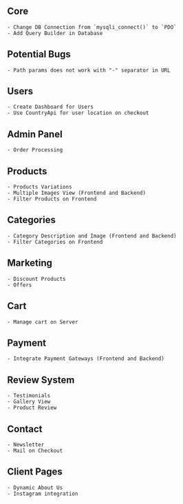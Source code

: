 ## Core
    - Change DB Connection from `mysqli_connect()` to `PDO`
    - Add Query Builder in Database 

## Potential Bugs
    - Path params does not work with "-" separator in URL 
 
## Users
    - Create Dashboard for Users
    - Use CountryApi for user location on checkout

## Admin Panel
    - Order Processing

## Products
    - Products Variations
    - Multiple Images View (Frontend and Backend)
    - Filter Products on Frontend

## Categories
    - Category Description and Image (Frontend and Backend)
    - Filter Categories on Frontend

## Marketing
    - Discount Products
    - Offers

## Cart
    - Manage cart on Server

## Payment
    - Integrate Payment Gateways (Frontend and Backend)

## Review System
    - Testimonials
    - Gallery View
    - Product Review

## Contact
    - Newsletter
    - Mail on Checkout

## Client Pages
    - Dynamic About Us
    - Instagram integration
